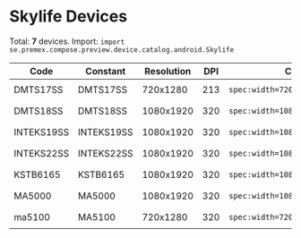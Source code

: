 # Skylife Devices

Total: **7** devices. Import: `import se.premex.compose.preview.device.catalog.android.Skylife`

| Code | Constant | Resolution | DPI | Compose Spec | Preview Usage |
|------|----------|------------|-----|-------------|---------------|
| DMTS17SS | DMTS17SS | 720x1280 | 213 | `spec:width=720px,height=1280px,dpi=213` | `@Preview(device = Skylife.DMTS17SS)` |
| DMTS18SS | DMTS18SS | 1080x1920 | 320 | `spec:width=1080px,height=1920px,dpi=320` | `@Preview(device = Skylife.DMTS18SS)` |
| INTEKS19SS | INTEKS19SS | 1080x1920 | 320 | `spec:width=1080px,height=1920px,dpi=320` | `@Preview(device = Skylife.INTEKS19SS)` |
| INTEKS22SS | INTEKS22SS | 1080x1920 | 320 | `spec:width=1080px,height=1920px,dpi=320` | `@Preview(device = Skylife.INTEKS22SS)` |
| KSTB6165 | KSTB6165 | 1080x1920 | 320 | `spec:width=1080px,height=1920px,dpi=320` | `@Preview(device = Skylife.KSTB6165)` |
| MA5000 | MA5000 | 1080x1920 | 320 | `spec:width=1080px,height=1920px,dpi=320` | `@Preview(device = Skylife.MA5000)` |
| ma5100 | MA5100 | 720x1280 | 320 | `spec:width=720px,height=1280px,dpi=320` | `@Preview(device = Skylife.MA5100)` |

<!-- Generated automatically. Do not edit manually. -->
